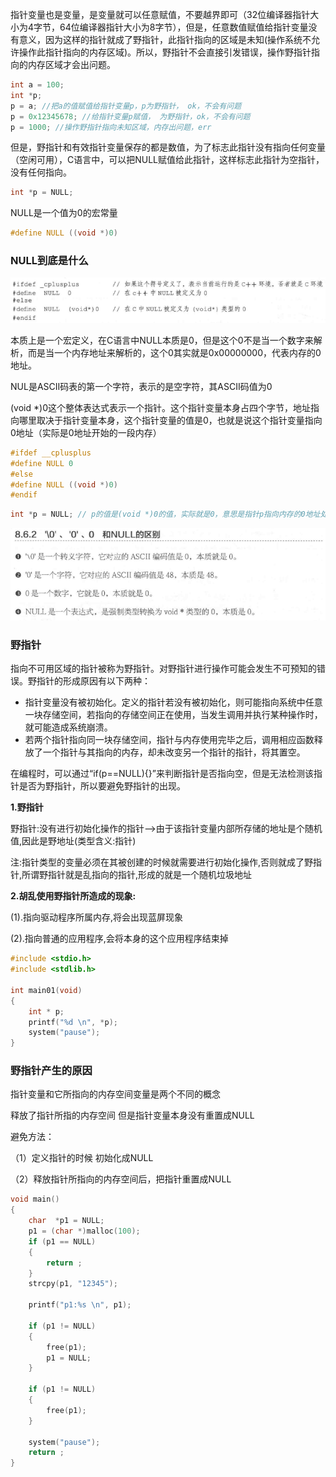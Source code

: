 指针变量也是变量，是变量就可以任意赋值，不要越界即可（32位编译器指针大小为4字节，64位编译器指针大小为8字节），但是，任意数值赋值给指针变量没有意义，因为这样的指针就成了野指针，此指针指向的区域是未知(操作系统不允许操作此指针指向的内存区域)。所以，野指针不会直接引发错误，操作野指针指向的内存区域才会出问题。

```c
int a = 100;
int *p;
p = a; //把a的值赋值给指针变量p，p为野指针， ok，不会有问题
p = 0x12345678; //给指针变量p赋值， 为野指针，ok，不会有问题
p = 1000; //操作野指针指向未知区域，内存出问题，err
```

但是，野指针和有效指针变量保存的都是数值，为了标志此指针没有指向任何变量（空闲可用），C语言中，可以把NULL赋值给此指针，这样标志此指针为空指针，没有任何指向。

```c
int *p = NULL;
```

NULL是一个值为0的宏常量

```c
#define NULL ((void *)0)
```

### NULL到底是什么

![1500217329455](images/1500217329455.png)

本质上是一个宏定义，在C语言中NULL本质是0，但是这个0不是当一个数字来解析，而是当一个内存地址来解析的，这个0其实就是0x00000000，代表内存的0地址。

NUL是ASCII码表的第一个字符，表示的是空字符，其ASCII码值为0

(void *)0这个整体表达式表示一个指针。这个指针变量本身占四个字节，地址指向哪里取决于指针变量本身，这个指针变量的值是0，也就是说这个指针变量指向0地址（实际是0地址开始的一段内存）

```c
#ifdef __cplusplus
#define NULL 0
#else
#define NULL ((void *)0)
#endif
```

```c
int *p = NULL; // p的值是(void *)0的值，实际就是0，意思是指针p指向内存的0地址处
```

![1499701976789](images/1499701976789.png)

### 野指针

指向不可用区域的指针被称为野指针。对野指针进行操作可能会发生不可预知的错误。野指针的形成原因有以下两种：

- 指针变量没有被初始化。定义的指针若没有被初始化，则可能指向系统中任意一块存储空间，若指向的存储空间正在使用，当发生调用并执行某种操作时，就可能造成系统崩溃。
- 若两个指针指向同一块存储空间，指针与内存使用完毕之后，调用相应函数释放了一个指针与其指向的内存，却未改变另一个指针的指针，将其置空。

在编程时，可以通过“if(p==NULL){}”来判断指针是否指向空，但是无法检测该指针是否为野指针，所以要避免野指针的出现。

**1.野指针**

野指针:没有进行初始化操作的指针-->由于该指针变量内部所存储的地址是个随机值,因此是野地址(类型含义:指针)

注:指针类型的变量必须在其被创建的时候就需要进行初始化操作,否则就成了野指针,所谓野指针就是乱指向的指针,形成的就是一个随机垃圾地址

**2.胡乱使用野指针所造成的现象:**

(1).指向驱动程序所属内存,将会出现蓝屏现象

(2).指向普通的应用程序,会将本身的这个应用程序结束掉

```c
#include <stdio.h>
#include <stdlib.h>
  
int main01(void)
{
	int * p;
  	printf("%d \n", *p);
    system("pause");
}
```

### 野指针产生的原因

指针变量和它所指向的内存空间变量是两个不同的概念

释放了指针所指的内存空间  但是指针变量本身没有重置成NULL

避免方法： 

（1）定义指针的时候 初始化成NULL

（2）释放指针所指向的内存空间后，把指针重置成NULL

```c
void main()
{
	char  *p1 = NULL;
	p1 = (char *)malloc(100);
	if (p1 == NULL)
	{
		return ;
	}
	strcpy(p1, "12345");

	printf("p1:%s \n", p1);

	if (p1 != NULL)
	{
		free(p1);
		p1 = NULL;
	}

	if (p1 != NULL)
	{
		free(p1);
	}

	system("pause");
	return ;
}
```
